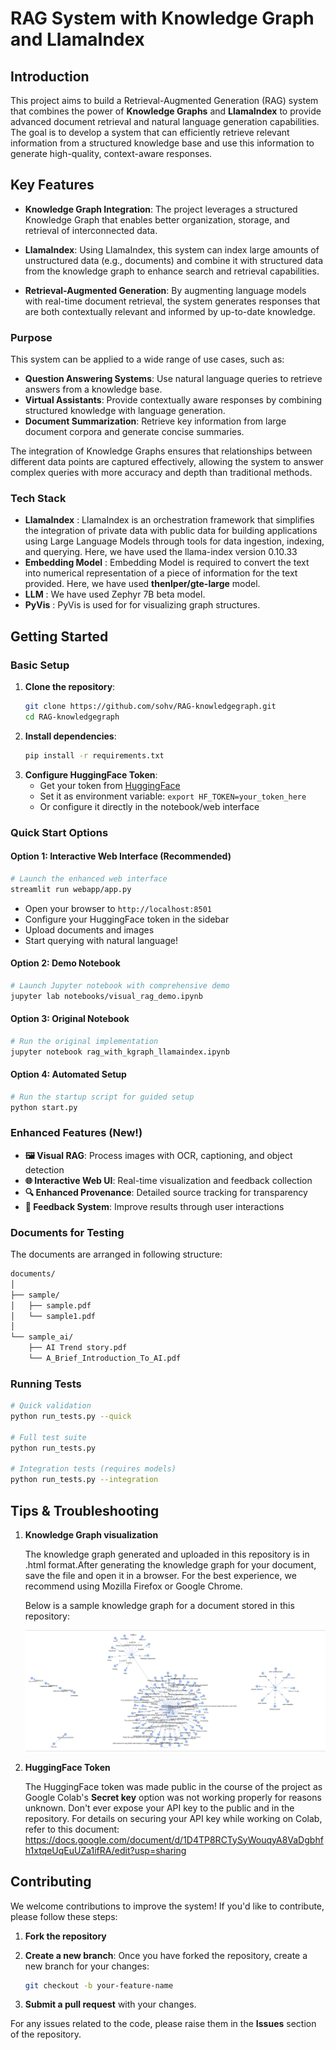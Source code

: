 # RAG System with Knowledge Graph and LlamaIndex

## Introduction
This project aims to build a Retrieval-Augmented Generation (RAG) system that combines the power of **Knowledge Graphs** and **LlamaIndex** to provide advanced document retrieval and natural language generation capabilities. The goal is to develop a system that can efficiently retrieve relevant information from a structured knowledge base and use this information to generate high-quality, context-aware responses.

## Key Features
- **Knowledge Graph Integration**: The project leverages a structured Knowledge Graph that enables better organization, storage, and retrieval of interconnected data.

- **LlamaIndex**: Using LlamaIndex, this system can index large amounts of unstructured data (e.g., documents) and combine it with structured data from the knowledge graph to enhance search and retrieval capabilities.

- **Retrieval-Augmented Generation**: By augmenting language models with real-time document retrieval, the system generates responses that are both contextually relevant and informed by up-to-date knowledge.

### Purpose
This system can be applied to a wide range of use cases, such as:

- **Question Answering Systems**: Use natural language queries to retrieve answers from a knowledge base.
- **Virtual Assistants**: Provide contextually aware responses by combining structured knowledge with language generation.
- **Document Summarization**: Retrieve key information from large document corpora and generate concise summaries.

The integration of Knowledge Graphs ensures that relationships between different data points are captured effectively, allowing the system to answer complex queries with more accuracy and depth than traditional methods.

### Tech Stack

- **LlamaIndex** : LlamaIndex is an orchestration framework that simplifies the integration of private data with public data for building applications using Large Language Models through tools for data ingestion, indexing, and querying. Here, we have used the llama-index version 0.10.33
- **Embedding Model** : Embedding Model is required to convert the text into numerical representation of a piece of information for the text provided. Here, we have used **thenlper/gte-large** model.
- **LLM** : We have used Zephyr 7B beta model.
- **PyVis** : PyVis is used for for visualizing graph structures.

## Getting Started

### Basic Setup
1. **Clone the repository**:
   ```bash
   git clone https://github.com/sohv/RAG-knowledgegraph.git
   cd RAG-knowledgegraph

2. **Install dependencies**:
   ```bash
   pip install -r requirements.txt

3. **Configure HuggingFace Token**:
   - Get your token from [HuggingFace](https://huggingface.co/settings/tokens)
   - Set it as environment variable: `export HF_TOKEN=your_token_here`
   - Or configure it directly in the notebook/web interface

### Quick Start Options

#### Option 1: Interactive Web Interface (Recommended)
```bash
# Launch the enhanced web interface
streamlit run webapp/app.py
```
- Open your browser to `http://localhost:8501`
- Configure your HuggingFace token in the sidebar
- Upload documents and images
- Start querying with natural language!

#### Option 2: Demo Notebook
```bash
# Launch Jupyter notebook with comprehensive demo
jupyter lab notebooks/visual_rag_demo.ipynb
```

#### Option 3: Original Notebook
```bash
# Run the original implementation
jupyter notebook rag_with_kgraph_llamaindex.ipynb
```

#### Option 4: Automated Setup
```bash
# Run the startup script for guided setup
python start.py
```

### Enhanced Features (New!)
- **🖼️ Visual RAG**: Process images with OCR, captioning, and object detection
- **🌐 Interactive Web UI**: Real-time visualization and feedback collection
- **🔍 Enhanced Provenance**: Detailed source tracking for transparency
- **💬 Feedback System**: Improve results through user interactions

### Documents for Testing
The documents are arranged in following structure:
```bash
documents/
│
├── sample/
│   ├── sample.pdf
│   └── sample1.pdf
│
└── sample_ai/
    ├── AI Trend story.pdf
    └── A_Brief_Introduction_To_AI.pdf
```

### Running Tests
```bash
# Quick validation
python run_tests.py --quick

# Full test suite
python run_tests.py

# Integration tests (requires models)
python run_tests.py --integration
```

## Tips & Troubleshooting
1. **Knowledge Graph visualization**

   The knowledge graph generated and uploaded in this repository is in .html format.After generating the knowledge graph for your document, save the file and open it in a browser. For the best experience, we recommend using Mozilla Firefox or Google Chrome.

   Below is a sample knowledge graph for a document stored in this repository:

   ![Sample Knowledge Graph](documents/knowledgegraph.png)

3. **HuggingFace Token**

   The HuggingFace token was made public in the course of the project as Google Colab's **Secret key** option was not working properly for reasons unknown. Don't ever expose your API key to the public and in the repository. For details on securing your API key while working on Colab, refer to this document: https://docs.google.com/document/d/1D4TP8RCTySyWouqyA8VaDgbhfh1xtqeUqEuUZa1ifRA/edit?usp=sharing

## Contributing

We welcome contributions to improve the system! If you'd like to contribute, please follow these steps:

1. **Fork the repository**

2. **Create a new branch**: Once you have forked the repository, create a new branch for your changes:
   
   ```bash
   git checkout -b your-feature-name

3. **Submit a pull request** with your changes.


For any issues related to the code, please raise them in the **Issues** section of the repository.


   
